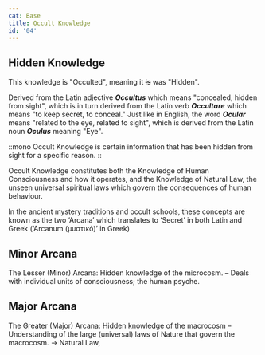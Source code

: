 ```yaml
---
cat: Base
title: Occult Knowledge
id: '04'
---
```


<youtube params="rel=0&start=1348"></youtube>

## Hidden Knowledge
This knowledge is "Occulted", meaning it <s>is</s> was "Hidden".

Derived from the Latin adjective *__Occultus__* which means "concealed, hidden from sight", which is in turn derived from the Latin verb *__Occultare__* which means "to keep secret, to conceal." Just like in English, the word *__Ocular__* means "related to the eye, related to sight", which is derived from the Latin noun *__Oculus__* meaning "Eye".

::mono
Occult Knowledge is certain information that has been hidden from sight for a specific reason.
::

<p class="desc">Occult Knowledge constitutes both the Knowledge of <span class="font-bold border-b">Human Consciousness</span> and how it operates, and the Knowledge of <span class="font-bold border-b">Natural Law</span>, the unseen universal spiritual laws which govern the consequences of human behaviour.</p>

In the ancient mystery traditions and occult schools, these concepts are known as the two ‘Arcana’ which translates to ‘Secret’ in both Latin and Greek (‘Arcanum (μυστικό)’ in Greek)

## Minor Arcana
The Lesser (Minor) Arcana: Hidden knowledge of the microcosm. – Deals with individual units of consciousness; the human psyche.

## Major Arcana
The Greater (Major) Arcana: Hidden knowledge of the macrocosm – Understanding of the
large (universal) laws of Nature that govern the macrocosm. → Natural Law,

